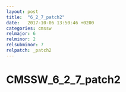 ```yaml
---
layout: post
title:  "6_2_7_patch2"
date:   2017-10-06 13:50:46 +0200
categories: cmssw
relmajor: 6
relminor: 2
relsubminor: 7
relpatch: _patch2
---
```


# CMSSW_6_2_7_patch2
